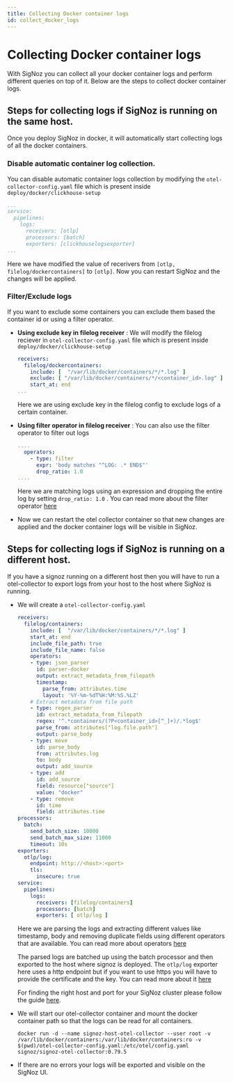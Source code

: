 ```yaml
---
title: Collecting Docker container logs
id: collect_docker_logs
---
```


# Collecting Docker container logs

With SigNoz you can collect all your docker container logs and perform different queries on top of it.
Below are the steps to collect docker container logs.

##  Steps for collecting logs if SigNoz is running on the same host.
Once you deploy SigNoz in docker, it will automatically start collecting logs of all the docker containers. 

### Disable automatic container log collection.
You can disable automatic container logs collection by modifying the `otel-collector-config.yaml` file which is present inside `deploy/docker/clickhouse-setup`

  ```yaml {5}
  ...
  service:
    pipelines:
      logs:
        receivers: [otlp]
        processors: [batch]
        exporters: [clickhouselogsexporter]
  ...
  ```
  Here we have modified the value of recerivers from `[otlp, filelog/dockercontainers]` to `[otlp]`.
  Now you can restart SigNoz and the changes will be applied.

### Filter/Exclude logs
If you want to exclude some containers you can exclude them based the container id or using a filter operator.

* **Using exclude key in filelog receiver** : We will modify the filelog reciever in `otel-collector-config.yaml` file which is present inside `deploy/docker/clickhouse-setup`
  ```yaml {4}
  receivers:
    filelog/dockercontainers:
      include: [  "/var/lib/docker/containers/*/*.log" ]
      exclude: [ "/var/lib/docker/containers/*/<container_id>.log" ]
      start_at: end
  ...
  ```
  Here we are using exclude key in the filelog config to exclude logs of a certain container.

* **Using filter operator in filelog receiver** : You can also use the filter operator to filter out logs
  ```yaml {3-6}
  ....
    operators:
      - type: filter
        expr: 'body matches "^LOG: .* END$"'
        drop_ratio: 1.0
  ....
  ```
  Here we are matching logs using an expression and dropping the entire log by setting `drop_ratio: 1.0` . You can read more about the filter operator [here](https://github.com/open-telemetry/opentelemetry-collector-contrib/blob/main/pkg/stanza/docs/operators/filter.md)

* Now we can restart the otel collector container so that new changes are applied and the docker container logs will be visible in SigNoz.

## Steps for collecting logs if SigNoz is running on a different host.

If you have a signoz running on a different host then you will have to run a otel-collector to export logs from your host to the host where SigNoz is running.

* We will create a `otel-collector-config.yaml`
  ```yaml
  receivers:
    filelog/containers:
      include: [  "/var/lib/docker/containers/*/*.log" ]
      start_at: end
      include_file_path: true
      include_file_name: false
      operators:
      - type: json_parser
        id: parser-docker
        output: extract_metadata_from_filepath
        timestamp:
          parse_from: attributes.time
          layout: '%Y-%m-%dT%H:%M:%S.%LZ'
      # Extract metadata from file path
      - type: regex_parser
        id: extract_metadata_from_filepath
        regex: '^.*containers/(?P<container_id>[^_]+)/.*log$'
        parse_from: attributes["log.file.path"]
        output: parse_body
      - type: move
        id: parse_body
        from: attributes.log
        to: body
        output: add_source
      - type: add
        id: add_source
        field: resource["source"]
        value: "docker"
      - type: remove
        id: time
        field: attributes.time
  processors:
    batch:
      send_batch_size: 10000
      send_batch_max_size: 11000
      timeout: 10s
  exporters:
    otlp/log:
      endpoint: http://<host>:<port>
      tls:
        insecure: true
  service:
    pipelines:
      logs:
        receivers: [filelog/containers]
        processors: [batch]
        exporters: [ otlp/log ]
  ```
  Here we are parsing the logs and extracting different values like timestamp, body and removing duplicate fields using different operators that are available. You can read more about operators [here](./logs.md#operators-for-parsing-and-manipulating-logs)

  The parsed logs are batched up using the batch processor and then exported to the host where signoz is deployed. The `otlp/log` exporter here uses a http endpoint but if you want to use https you will have to provide the certificate and the key. You can read more about it [here](https://github.com/open-telemetry/opentelemetry-collector/blob/main/exporter/otlpexporter/README.md)

  For finding the right host and port for your SigNoz cluster please follow the guide [here](../install/troubleshooting.md#signoz-otel-collector-address-grid).  

* We will start our otel-collector container and mount the docker container path so that the logs can be read for all containers.
  ```
  docker run -d --name signoz-host-otel-collector --user root -v /var/lib/docker/containers:/var/lib/docker/containers:ro -v $(pwd)/otel-collector-config.yaml:/etc/otel/config.yaml signoz/signoz-otel-collector:0.79.5
  ```

* If there are no errors your logs will be exported and visible on the SigNoz UI. 